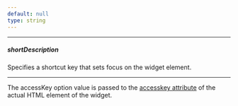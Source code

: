 ```yaml
---
default: null
type: string
---
```

---
##### shortDescription
Specifies a shortcut key that sets focus on the widget element.

---
The accessKey option value is passed to the [accesskey attribute](https://www.w3schools.com/tags/att_global_accesskey.asp) of the actual HTML element of the widget.